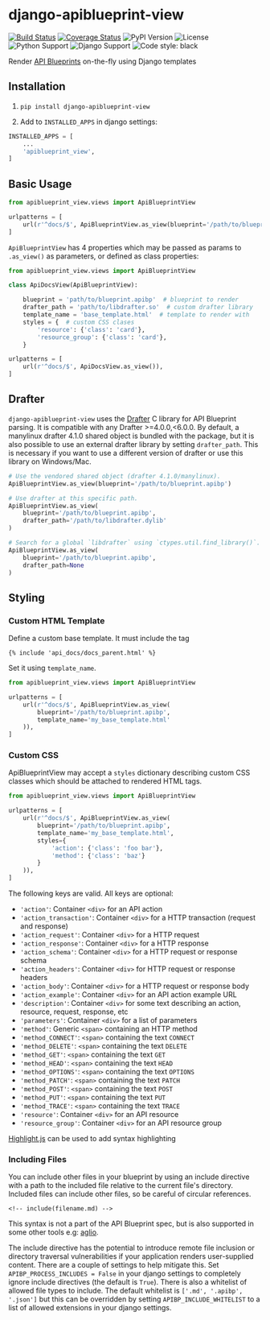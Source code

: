 # django-apiblueprint-view

[![Build Status](https://travis-ci.org/chris48s/django-apiblueprint-view.svg?branch=master)](https://travis-ci.org/chris48s/django-apiblueprint-view)
[![Coverage Status](https://coveralls.io/repos/github/chris48s/django-apiblueprint-view/badge.svg?branch=master)](https://coveralls.io/github/chris48s/django-apiblueprint-view?branch=master)
![PyPI Version](https://img.shields.io/pypi/v/django-apiblueprint-view.svg)
![License](https://img.shields.io/pypi/l/django-apiblueprint-view.svg)
![Python Support](https://img.shields.io/pypi/pyversions/django-apiblueprint-view.svg)
![Django Support](https://img.shields.io/pypi/djversions/django-apiblueprint-view.svg)
![Code style: black](https://img.shields.io/badge/code%20style-black-000000.svg)

Render [API Blueprints](https://apiblueprint.org/) on-the-fly using Django templates

## Installation

1. `pip install django-apiblueprint-view`

2. Add to `INSTALLED_APPS` in django settings:

```python
INSTALLED_APPS = [
    ...
    'apiblueprint_view',
]
```

## Basic Usage

```python
from apiblueprint_view.views import ApiBlueprintView

urlpatterns = [
    url(r'^docs/$', ApiBlueprintView.as_view(blueprint='/path/to/blueprint.apibp')),
]
```

`ApiBlueprintView` has 4 properties which may be passed as params to `.as_view()` as parameters, or defined as class properties:

```py
from apiblueprint_view.views import ApiBlueprintView

class ApiDocsView(ApiBlueprintView):

    blueprint = 'path/to/blueprint.apibp'  # blueprint to render
    drafter_path = 'path/to/libdrafter.so'  # custom drafter library
    template_name = 'base_template.html'  # template to render with
    styles = {  # custom CSS clases
        'resource': {'class': 'card'},
        'resource_group': {'class': 'card'},
    }

urlpatterns = [
    url(r'^docs/$', ApiDocsView.as_view()),
]
```

## Drafter

`django-apiblueprint-view` uses the [Drafter](https://github.com/apiaryio/drafter) C library for API Blueprint parsing. It is compatible with any Drafter >=4.0.0,<6.0.0. By default, a manylinux drafter 4.1.0 shared object is bundled with the package, but it is also possible to use an external drafter library by setting `drafter_path`. This is necessary if you want to use a different version of drafter or use this library on Windows/Mac.

```py
# Use the vendored shared object (drafter 4.1.0/manylinux).
ApiBlueprintView.as_view(blueprint='/path/to/blueprint.apibp')

# Use drafter at this specific path.
ApiBlueprintView.as_view(
    blueprint='/path/to/blueprint.apibp',
    drafter_path='/path/to/libdrafter.dylib'
)

# Search for a global `libdrafter` using `ctypes.util.find_library()`.
ApiBlueprintView.as_view(
    blueprint='/path/to/blueprint.apibp',
    drafter_path=None
)
```

## Styling

### Custom HTML Template

Define a custom base template. It must include the tag

```
{% include 'api_docs/docs_parent.html' %}
```

Set it using `template_name`.

```python
from apiblueprint_view.views import ApiBlueprintView

urlpatterns = [
    url(r'^docs/$', ApiBlueprintView.as_view(
        blueprint='/path/to/blueprint.apibp',
        template_name='my_base_template.html'
    )),
]
```

### Custom CSS

ApiBlueprintView may accept a `styles` dictionary describing custom CSS classes which should be attached to rendered HTML tags.

```python
from apiblueprint_view.views import ApiBlueprintView

urlpatterns = [
    url(r'^docs/$', ApiBlueprintView.as_view(
        blueprint='/path/to/blueprint.apibp',
        template_name='my_base_template.html',
        styles={
            'action': {'class': 'foo bar'},
            'method': {'class': 'baz'}
        }
    )),
]
```

The following keys are valid. All keys are optional:

* `'action'`: Container `<div>` for an API action
* `'action_transaction'`: Container `<div>` for a HTTP transaction (request and response)
* `'action_request'`: Container `<div>` for a HTTP request
* `'action_response'`: Container `<div>` for a HTTP response
* `'action_schema'`: Container `<div>` for a HTTP request or response schema
* `'action_headers'`: Container `<div>` for HTTP request or response headers
* `'action_body'`: Container `<div>` for a HTTP request or response body
* `'action_example'`: Container `<div>` for an API action example URL
* `'description'`: Container `<div>` for some text describing an action, resource, request, response, etc
* `'parameters'`: Container `<div>` for a list of parameters
* `'method'`: Generic `<span>` containing an HTTP method
* `'method_CONNECT'`: `<span>` containing the text `CONNECT`
* `'method_DELETE'`: `<span>` containing the text `DELETE`
* `'method_GET'`: `<span>` containing the text `GET`
* `'method_HEAD'`: `<span>` containing the text `HEAD`
* `'method_OPTIONS'`: `<span>` containing the text `OPTIONS`
* `'method_PATCH'`: `<span>` containing the text `PATCH`
* `'method_POST'`: `<span>` containing the text `POST`
* `'method_PUT'`: `<span>` containing the text `PUT`
* `'method_TRACE'`: `<span>` containing the text `TRACE`
* `'resource'`: Container `<div>` for an API resource
* `'resource_group'`: Container `<div>` for an API resource group

[Highlight.js](https://highlightjs.org/) can be used to add syntax highlighting

### Including Files

You can include other files in your blueprint by using an include directive with a path to the included file relative to the current file's directory. Included files can include other files, so be careful of circular references.

```
<!-- include(filename.md) -->
```

This syntax is not a part of the API Blueprint spec, but is also supported in some other tools e.g: [aglio](https://github.com/danielgtaylor/aglio#including-files).

The include directive has the potential to introduce remote file inclusion or directory traversal vulnerabilities if your application renders user-supplied content. There are a couple of settings to help mitigate this. Set `APIBP_PROCESS_INCLUDES = False` in your django settings to completely ignore include directives (the default is `True`). There is also a whitelist of allowed file types to include. The default whitelist is `['.md', '.apibp', '.json']` but this can be overridden by setting `APIBP_INCLUDE_WHITELIST` to a list of allowed extensions in your django settings.
